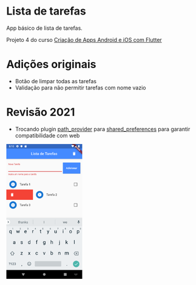 # Lista de tarefas

App básico de lista de tarefas.

Projeto 4 do curso [Criação de Apps Android e iOS com Flutter](https://www.udemy.com/curso-completo-flutter-app-android-ios/)

# Adições originais

- Botão de limpar todas as tarefas
- Validação para não permitir tarefas com nome vazio

# Revisão 2021

- Trocando plugin [path_provider](https://pub.dev/packages/path_provider) para [shared_preferences](https://pub.dev/packages/shared_preferences) para garantir compatibilidade com web

<img src="./screenshot.png" width="200">
